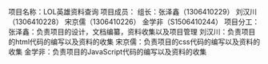 项目名称：LOL英雄资料查询
项目成员：
        组长：张泽鑫（1306410229）
              刘汉川（1306410228）
              宋京儒（1306410226）
              金学非（S1506410244）
项目分工：
        张泽鑫：负责项目的设计，文档编纂，资料收集以及项目管理
        刘汉川：负责项目的html代码的编写以及资料的收集
        宋京儒：负责项目的css代码的编写以及资料的收集
        金学非：负责项目的JavaScript代码的编写以及资料的收集
